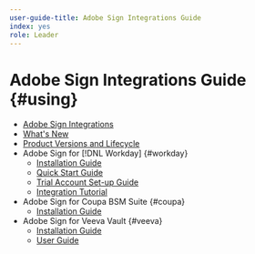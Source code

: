```yaml
---
user-guide-title: Adobe Sign Integrations Guide
index: yes
role: Leader
---
```


# Adobe Sign Integrations Guide {#using}

+ [Adobe Sign Integrations](home.md)
+ [What's New](whats-new.md)
+ [Product Versions and Lifecycle](versions.md)
+ Adobe Sign for [!DNL Workday] {#workday}
  + [Installation Guide](workday/install.md)
  + [Quick Start Guide](workday/quick-start.md)
  + [Trial Account Set-up Guide](workday/trial-install.md)
  + [Integration Tutorial](workday/tutorial-video.md)
+ Adobe Sign for Coupa BSM Suite {#coupa}
  + [Installation Guide](coupa/install.md)
+ Adobe Sign for Veeva Vault {#veeva}
  + [Installation Guide](veeva/install.md)
  + [User Guide](veeva/user.md)
